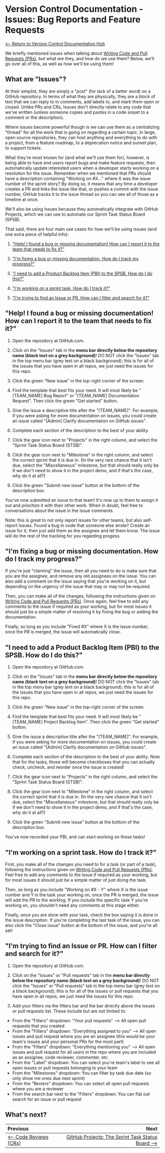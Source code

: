# Version Control Documentation - Issues: Bug Reports and Feature Requests

[<-- Return to Version Control Documentation Hub](README.md)

We briefly mentioned issues when talking about [Writing Code and Pull Requests (PRs)](WritingCode.md), but what are they, and how do we use them? Below, we'll go over all of this, as well as how we'll be using them!

## What are "Issues"?

At their simplist, they are simply a "post" (for lack of a better word) on a GitHub repository. In terms of what they are physically, they are a block of text that we can reply to in comments, add labels to, and mark them open or closed. Unlike PRs and CRs, Issues don't directly relate to any code that we've written (unless someone copies and pastes in a code snipet to a comment or the description).

Where issues become powerful though is we can use them as a centralizing "thread" for all the work that is going on regarding a certain topic. In large, open source repositories, they can host anything and everything to do with a project, from a feature roadmap, to a deprecation notice and sunset plan, to support tickets.

What they're most known for (and what we'll use them for), however, is being able to have end users report bugs and make feature requests, then automatically update interested users when a developer starts working on a resolution for the issue. Remember when we mentioned that PRs should have a description containing "Working on #X..." where X was the issue number of the sprint story? By doing so, it means that any time a developer creates a PR and links the issue like that, or pushes a commit with the issue number, GitHub tracks it to the issue thread so you can see all of those as a timeline at once.

We'll also be using Issues because they automatically integrate with GitHub Projects, which we can use to automate our Sprint Task Status Board (SPSB).

That said, there are four main use cases for how we'll be using issues (and one extra piece of helpful info):

1. ["Help! I found a bug or missing documentation! How can I report it to the team that needs to fix it?"](#help-i-found-a-bug-or-missing-documentation-how-can-i-report-it-to-the-team-that-needs-to-fix-it)

2. ["I'm fixing a bug or missing documentation. How do I track my progress?"](#im-fixing-a-bug-or-missing-documentation-how-do-i-track-my-progress)

3. ["I need to add a Product Backlog Item (PBI) to the SPSB. How do I do this?"](#i-need-to-add-a-product-backlog-item-pbi-to-the-spsb-how-do-i-do-this)

4. ["I'm working on a sprint task. How do I track it?"](#im-working-on-a-sprint-task-how-do-i-track-it)

5. ["I'm trying to find an Issue or PR. How can I filter and search for it?"](#im-trying-to-find-an-issue-or-pr-how-can-i-filter-and-search-for-it)

## "Help! I found a bug or missing documentation! How can I report it to the team that needs to fix it?"

1. Open the repository at GitHub.com.

2. Click on the "Issues" tab in the **menu bar directly below the repository name (black text on a grey background)**! DO NOT click the "Issues" tab in the top menu bar (grey text on a black background); this is for all of the issues that you have open in all repos, we just need the issues for this repo.

3. Click the green "New issue" in the top-right corner of the screen.

4. Find the template that best fits your need. It will most likely be "[TEAM_NAME] Bug Report" or "[TEAM_NAME] Documentation Request". Then click the green "Get started" button.

5. Give the issue a descriptive title after the "[TEAM_NAME]". For example, if you were asking for more documentation on issues, you could create an issue called "[Admin] Clarify documentation on GitHub issues".

6. Complete each section of the description to the best of your ability.

7. Click the gear icon next to "Projects" in the right column, and select the "Sprint Task Status Board (STSB)".

8. Click the gear icon next to "Milestone" in the right column, and select the correct sprint that it is due in. (In the very rare chance that it isn't due, select the "Miscellaneous" milestone, but that should really only be if we don't need to show it in the project demo, and if that's the case, why do it at all?)

9. Click the green "Submit new issue" button at the bottom of the description box.

You've now submitted an issue to that team! It's now up to them to assign it out and prioritize it with their other work. When in doubt, feel free to conversations about the issue in the issue comments.

Note: this is great to not only report issues for other teams, but also self-report issues. Found a bug in code that someone else wrote? Create an issue for it, then just add them as the assignee and let them know. The issue will do the rest of the tracking for you regarding progess.

## "I'm fixing a bug or missing documentation. How do I track my progress?"

If you're just "claiming" the issue, then all you need to do is make sure that you are the assignee, and remove any old assignees on the issue. You can also add a comment on the issue saying that you're working on it, but depending on the urgency of the issue that may or may not be required.

Then, you can make all of the changes, following the instructions given on [Writing Code and Pull Requests (PRs)](WritingCode.md). Once again, feel free to add any comments to the issue if required as your working, but for most issues it should just be a simple matter of resolving it by fixing the bug or adding the documentation.

Finally, so long as you include "Fixed #X" where X is the issue number, once the PR is merged, the issue will automatically close.

## "I need to add a Product Backlog Item (PBI) to the SPSB. How do I do this?"

1. Open the repository at GitHub.com.

2. Click on the "Issues" tab in the **menu bar directly below the repository name (black text on a grey background)**! DO NOT click the "Issues" tab in the top menu bar (grey text on a black background); this is for all of the issues that you have open in all repos, we just need the issues for this repo.

3. Click the green "New issue" in the top-right corner of the screen.

4. Find the template that best fits your need. It will most likely be "[TEAM_NAME] Project Backlog Item". Then click the green "Get started" button.

5. Give the issue a descriptive title after the "[TEAM_NAME]". For example, if you were asking for more documentation on issues, you could create an issue called "[Admin] Clarify documentation on GitHub issues".

6. Complete each section of the description to the best of your ability. Note that for the tasks, those will become checkboxes that you can actually check, uncheck, and reorder once the issue is created!

7. Click the gear icon next to "Projects" in the right column, and select the "Sprint Task Status Board (STSB)".

8. Click the gear icon next to "Milestone" in the right column, and select the correct sprint that it is due in. (In the very rare chance that it isn't due, select the "Miscellaneous" milestone, but that should really only be if we don't need to show it in the project demo, and if that's the case, why do it at all?)

9. Click the green "Submit new issue" button at the bottom of the description box.

You've now recorded your PBI, and can start working on those tasks!

## "I'm working on a sprint task. How do I track it?"

First, you make all of the changes you need to for a task (or part of a task), following the instructions given on [Writing Code and Pull Requests (PRs)](WritingCode.md). Feel free to add any comments to the issue if required as your working, but for most issues it should just be a simple matter of just doing the task.

Then, so long as you include "Working on #X - Y" where X is the issue number and Y is the task your working on, once the PR is merged, the issue will add the PR to the worklog. If you include the specific task Y you're working on, you shouldn't need any comments at this stage either.

Finally, once you are done with your task, check the box saying it is done in the issue description. If you're completing the last task of the issue, you can also click the "Close issue" button at the bottom of the issue, and you're all set!

## "I'm trying to find an Issue or PR. How can I filter and search for it?"

1. Open the repository at GitHub.com.

2. Click on the "Issues" or "Pull requests" tab in the **menu bar directly below the repository name (black text on a grey background)**! DO NOT click the "Issues" or "Pull requests" tab in the top menu bar (grey text on a black background); this is for all of the issues or pull requests that you have open in all repos, we just need the issues for this repo.

3. Add your filters via the filters bar and the bar directly above the issues or pull requests list. These include but are not limited to:

- From the "Filters" dropdown: "Your pull requests" --> All open pull requests that you created
- From the "Filters" dropdown: "Everything assigned to you" --> All open issues and pull request where you are an assignee (this would be your team's issues and your personal PRs for the most part)
- From the "Filters" dropdown: "Everything mentioning you" --> All open issues and pull request for all users in the repo where you are included as an assignee, code reviewer, commenter, etc.
- From the "Label" dropdown: You can select you're team's label to see all open issues or pull requests belonging to your team
- From the "Milestones" dropdown: You can filter by task due date (so only show me ones due next sprint)
- From the "Reviers" dropdown: You can select all open pull requests where you are a reviewer
- From the search bar next to the "Filters" dropdown: You can flat out search for an issue or pull request

## What's next?

| Previous                                 |                                                                   Next |
| :--------------------------------------- | ---------------------------------------------------------------------: |
| [<-- Code Reviews (CRs)](CodeReviews.md) | [GitHub Projects: The Sprint Task Status Board -->](GitHubProjects.md) |
